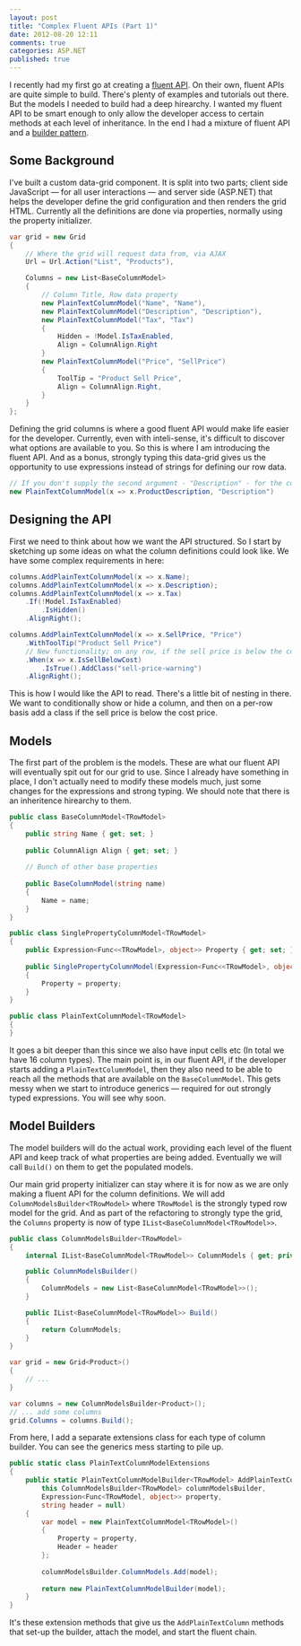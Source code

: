 ```yaml
---
layout: post
title: "Complex Fluent APIs (Part 1)"
date: 2012-08-20 12:11
comments: true
categories: ASP.NET
published: true
---
```

I recently had my first go at creating a [fluent API](http://en.wikipedia.org/wiki/Fluent_interface). On their own, fluent APIs are quite simple to build. There's plenty of examples and tutorials out there. But the models I needed to build had a deep hirearchy. I wanted my fluent API to be smart enough to only allow the developer access to certain methods at each level of inheritance. In the end I had a mixture of fluent API and a [builder pattern](http://en.wikipedia.org/wiki/Builder_pattern).
<!-- more -->
## Some Background

I've built a custom data-grid component. It is split into two parts; client side JavaScript &mdash; for all user interactions &mdash; and server side (ASP.NET) that helps the developer define the grid configuration and then renders the grid HTML. Currently all the definitions are done via properties, normally using the property initializer.

``` c#
var grid = new Grid
{
    // Where the grid will request data from, via AJAX
    Url = Url.Action("List", "Products"),

    Columns = new List<BaseColumnModel>
    {
        // Column Title, Row data property
        new PlainTextColumnModel("Name", "Name"),
        new PlainTextColumnModel("Description", "Description"),
        new PlainTextColumnModel("Tax", "Tax")
        {
            Hidden = !Model.IsTaxEnabled,
            Align = ColumnAlign.Right
        }
        new PlainTextColumnModel("Price", "SellPrice")
        {
            ToolTip = "Product Sell Price",
            Align = ColumnAlign.Right,
        }
    }
};
```

Defining the grid columns is where a good fluent API would make life easier for the developer. Currently, even with inteli-sense, it's difficult to discover what options are available to you. So this is where I am introducing the fluent API. And as a bonus, strongly typing this data-grid gives us the opportunity to use expressions instead of strings for defining our row data.

``` c#
// If you don't supply the second argument - "Description" - for the column header, then "Product Description" is inferred from the expression
new PlainTextColumnModel(x => x.ProductDescription, "Description")
``` 

## Designing the API
First we need to think about how we want the API structured. So I start by sketching up some ideas on what the column definitions could look like. We have some complex requirements in here:

``` c#
columns.AddPlainTextColumnModel(x => x.Name);
columns.AddPlainTextColumnModel(x => x.Description);
columns.AddPlainTextColumnModel(x => x.Tax)
    .If(!Model.IsTaxEnabled)
        .IsHidden()
    .AlignRight();

columns.AddPlainTextColumnModel(x => x.SellPrice, "Price")
    .WithToolTip("Product Sell Price")
    // New functionality; on any row, if the sell price is below the cost, add a class so we can color it red.
    .When(x => x.IsSellBelowCost)
        .IsTrue().AddClass("sell-price-warning")
    .AlignRight();
```

This is how I would like the API to read. There's a little bit of nesting in there. We want to conditionally show or hide a column, and then on a per-row basis add a class if the sell price is below the cost price.

## Models
The first part of the problem is the models. These are what our fluent API will eventually spit out for our grid to use. Since I already have something in place, I don't actually need to modify these models much, just some changes for the expressions and strong typing. We should note that there is an inheritence hirearchy to them.

``` c#
public class BaseColumnModel<TRowModel>
{
    public string Name { get; set; }
    
    public ColumnAlign Align { get; set; }
    
    // Bunch of other base properties
    
    public BaseColumnModel(string name)
    {
        Name = name;
    }
}

public class SinglePropertyColumnModel<TRowModel>
{
    public Expression<Func<<TRowModel>, object>> Property { get; set; }
    
    public SinglePropertyColumnModel(Expression<Func<<TRowModel>, object>> property, string name) : base(name)
    {
        Property = property;
    }
}

public class PlainTextColumnModel<TRowModel>
{
}
```

It goes a bit deeper than this since we also have input cells etc (In total we have 16 column types). The main point is, in our fluent API, if the developer starts adding a ```PlainTextColumnModel```, then they also need to be able to reach all the methods that are available on the ```BaseColumnModel```. This gets messy when we start to introduce generics &mdash; required for out strongly typed expressions. You will see why soon.

## Model Builders

The model builders will do the actual work, providing each level of the fluent API and keep track of what properties are being added. Eventually we will call `Build()` on them to get the populated models.

Our main grid property initializer can stay where it is for now as we are only making a fluent API for the column definitions. We will add ```ColumnModelsBuilder<TRowModel>``` where ```TRowModel``` is the strongly typed row model for the grid. And as part of the refactoring to strongly type the grid, the ```Columns``` property is now of type ```IList<BaseColumnModel<TRowModel>>```.

``` c# ColumnModelsBuilder.cs
public class ColumnModelsBuilder<TRowModel>
{
    internal IList<BaseColumnModel<TRowModel>> ColumnModels { get; private set; }

    public ColumnModelsBuilder()
    {
        ColumnModels = new List<BaseColumnModel<TRowModel>>();
    }

    public IList<BaseColumnModel<TRowModel>> Build()
    {
        return ColumnModels;
    }
}
```

``` c#
var grid = new Grid<Product>()
{
    // ...
}

var columns = new ColumnModelsBuilder<Product>();
// ... add some columns
grid.Columns = columns.Build();
```

From here, I add a separate extensions class for each type of column builder. You can see the generics mess starting to pile up.

``` c# PlainTextColumnModelExtensions.cs
public static class PlainTextColumnModelExtensions
{
    public static PlainTextColumnModelBuilder<TRowModel> AddPlainTextColumn<TRowModel>(
        this ColumnModelsBuilder<TRowModel> columnModelsBuilder,
        Expression<Func<TRowModel, object>> property,
        string header = null)
    {
        var model = new PlainTextColumnModel<TRowModel>()
        {
            Property = property,
            Header = header         
        };
        
        columnModelsBuilder.ColumnModels.Add(model);
        
        return new PlainTextColumnModelBuilder(model);
    }
}
```

It's these extension methods that give us the ```AddPlainTextColumn``` methods that set-up the builder, attach the model, and start the fluent chain.
